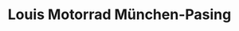 ---
title: "Louis Motorrad München-Pasing"
url: /muenchen/louis-motorrad-muenchen-pasing/
shop: Motorrad
---
